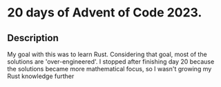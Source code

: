 # 20 days of Advent of Code 2023.

## Description
My goal with this was to learn Rust. Considering that goal, most of the solutions are 'over-engineered'. I stopped after finishing day 20 because the solutions became more mathematical focus, so I wasn't growing my Rust knowledge further
